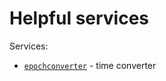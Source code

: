 # **Helpful services**

Services:

- [`epochconverter`](https://www.epochconverter.com/) - time converter
